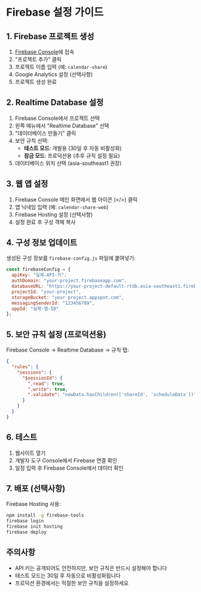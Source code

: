# Firebase 설정 가이드

## 1. Firebase 프로젝트 생성

1. [Firebase Console](https://console.firebase.google.com/)에 접속
2. "프로젝트 추가" 클릭
3. 프로젝트 이름 입력 (예: `calendar-share`)
4. Google Analytics 설정 (선택사항)
5. 프로젝트 생성 완료

## 2. Realtime Database 설정

1. Firebase Console에서 프로젝트 선택
2. 왼쪽 메뉴에서 "Realtime Database" 선택
3. "데이터베이스 만들기" 클릭
4. 보안 규칙 선택:
   - **테스트 모드**: 개발용 (30일 후 자동 비활성화)
   - **잠금 모드**: 프로덕션용 (추후 규칙 설정 필요)
5. 데이터베이스 위치 선택 (asia-southeast1 권장)

## 3. 웹 앱 설정

1. Firebase Console 메인 화면에서 웹 아이콘 (</>) 클릭
2. 앱 닉네임 입력 (예: `calendar-share-web`)
3. Firebase Hosting 설정 (선택사항)
4. 설정 완료 후 구성 객체 복사

## 4. 구성 정보 업데이트

생성된 구성 정보를 `firebase-config.js` 파일에 붙여넣기:

```javascript
const firebaseConfig = {
  apiKey: "실제-API-키",
  authDomain: "your-project.firebaseapp.com",
  databaseURL: "https://your-project-default-rtdb.asia-southeast1.firebasedatabase.app",
  projectId: "your-project",
  storageBucket: "your-project.appspot.com",
  messagingSenderId: "123456789",
  appId: "실제-앱-ID"
};
```

## 5. 보안 규칙 설정 (프로덕션용)

Firebase Console → Realtime Database → 규칙 탭:

```json
{
  "rules": {
    "sessions": {
      "$sessionId": {
        ".read": true,
        ".write": true,
        ".validate": "newData.hasChildren(['shareId', 'scheduleData'])"
      }
    }
  }
}
```

## 6. 테스트

1. 웹사이트 열기
2. 개발자 도구 Console에서 Firebase 연결 확인
3. 일정 입력 후 Firebase Console에서 데이터 확인

## 7. 배포 (선택사항)

Firebase Hosting 사용:
```bash
npm install -g firebase-tools
firebase login
firebase init hosting
firebase deploy
```

## 주의사항

- API 키는 공개되어도 안전하지만, 보안 규칙은 반드시 설정해야 합니다
- 테스트 모드는 30일 후 자동으로 비활성화됩니다
- 프로덕션 환경에서는 적절한 보안 규칙을 설정하세요